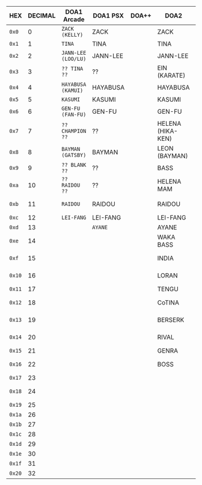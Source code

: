 |	HEX	|	DECIMAL	|	DOA1 Arcade	|	DOA1 PSX	|	DOA++	|	DOA2	|	DOA2LE/H	|	DOA3	|	DOA4	|	DOA DIM	|	DOA5	|	DOA6	|
|	-----	|	-----	|	-----	|	-----	|	-----	|	-----	|	-----	|	-----	|	-----	|	-----	|	-----	|	-----	|
|	`0x0`	|	0	|	`ZACK (KELLY)`	|	ZACK	|		|	ZACK	|	ZACK	|	ZACK	|	ZACK	|		|	ZACK	|		|
|	`0x1`	|	1	|	`TINA`	|	TINA	|		|	TINA	|	TINA	|	TINA	|	TINA	|		|	TINA	|		|
|	`0x2`	|	2	|	`JANN-LEE (LOO/LU)`	|	JANN-LEE	|		|	JANN-LEE	|	JANN-LEE	|	JANN LEE	|	JANN LEE	|		|	JANN LEE	|		|
|	`0x3`	|	3	|	`?? TINA ??`	|	??	|		|	EIN (KARATE)	|	EIN	|	EIN	|	EIN	|		|	EIN	|		|
|	`0x4`	|	4	|	`HAYABUSA (KAMUI)`	|	HAYABUSA	|		|	HAYABUSA	|	HAYABUSA	|	HAYABUSA	|	HAYABUSA	|		|	HAYABUSA	|		|
|	`0x5`	|	5	|	`KASUMI`	|	KASUMI	|		|	KASUMI	|	KASUMI	|	KASUMI	|	KASUMI	|		|	KASUMI	|		|
|	`0x6`	|	6	|	`GEN-FU (FAN-FU)`	|	GEN-FU	|		|	GEN-FU	|	GEN-FU	|	GEN FU	|	GEN FU	|		|	GEN FU	|		|
|	`0x7`	|	7	|	`?? CHAMPION ??`	|	??	|		|	HELENA (HIKA-KEN)	|	HELENA	|	HELENA	|	HELENA	|		|	HELENA	|		|
|	`0x8`	|	8	|	`BAYMAN (GATSBY)`	|	BAYMAN	|		|	LEON (BAYMAN)	|	LEON	|	LEON	|	LEON	|		|	LEON	|		|
|	`0x9`	|	9	|	`?? BLANK ??`	|	??	|		|	BASS	|	BASS	|	BASS	|	BASS	|		|	BASS	|		|
|	`0xa`	|	10	|	`?? RAIDOU ??`	|	??	|		|	HELENA MAM	|		|	HAKKYOKU-KEN	|	KOKORO	|		|	KOKORO	|		|
|	`0xb`	|	11	|	`RAIDOU`	|	RAIDOU	|		|	RAIDOU	|		|	HAYATE (NINJA)	|	HAYATE	|		|	HAYATE	|		|
|	`0xc`	|	12	|	`LEI-FANG`	|	LEI-FANG	|		|	LEI-FANG	|	LEI-FANG	|	LEI-FANG	|	LEI-FANG	|		|	LEI-FANG	|		|
|	`0xd`	|	13	|		|	`AYANE`	|		|	AYANE	|	AYANE	|	AYANE	|	AYANE	|		|	AYANE	|		|
|	`0xe`	|	14	|		|		|		|	WAKA BASS	|		|	HITOMI (KO-RYU)	|	ELIOT	|		|	ELIOT	|		|
|	`0xf`	|	15	|		|		|		|	INDIA	|		|	K-1	|	LA MARIPOSA	|		|	LA MARIPOSA	|		|
|	`0x10`	|	16	|		|		|		|	LORAN	|		|	PRO WRESTLER	|	ALPHA152	|		|	ALPHA152	|		|
|	`0x11`	|	17	|		|		|		|	TENGU	|	BANKOTU	|	TENGU	|	TENGU	|		|	TENGU	|		|
|	`0x12`	|	18	|		|		|		|	CoTINA	|		|	GENRA (BOSNIN)	|	SPARTAN-458	|		|	SPARTAN-458	|		|
|	`0x13`	|	19	|		|		|		|	BERSERK	|		|	BRAD WONG (SUI-KEN)	|	BRAD WONG	|		|	BRAD WONG	|		|
|	`0x14`	|	20	|		|		|		|	RIVAL	|		|	CHRISTIE (GO-KEI)	|	CHRISTIE	|		|	CHRISTIE	|		|
|	`0x15`	|	21	|		|		|		|	GENRA	|		|	TEKONDO	|	HITOMI	|		|	HITOMI	|		|
|	`0x16`	|	22	|		|		|		|	BOSS	|		|	DEMI HUMAN	|	?? RTM ??	|		|	?? RTM ??	|		|
|	`0x17`	|	23	|		|		|		|		|		|	CHIN	|	?? 23 ??	|		|	?? 23 ??	|		|
|	`0x18`	|	24	|		|		|		|		|	BAYMAN (SAMBO)	|	BAYMAN	|	BAYMAN	|		|	BAYMAN	|		|
|	`0x19`	|	25	|		|		|		|		|		|		|		|		|	RAIDOU	|		|
|	`0x1a`	|	26	|		|		|		|		|		|		|		|		|	GENRA	|		|
|	`0x1b`	|	27	|		|		|		|		|		|		|		|		|	KASUMI_A	|		|
|	`0x1c`	|	28	|		|		|		|		|		|		|		|		|	SHIDEN	|		|
|	`0x1d`	|	29	|		|		|		|		|		|		|		|		|	RIG	|		|
|	`0x1e`	|	30	|		|		|		|		|		|		|		|		|	MILA	|		|
|	`0x1f`	|	31	|		|		|		|		|		|		|		|		|	AKIRA	|		|
|	`0x20`	|	32	|		|		|		|		|		|		|		|		|	SARAH	|		|
